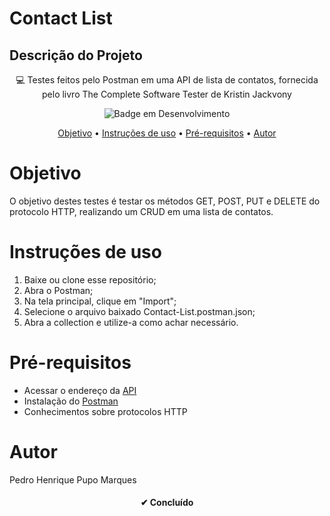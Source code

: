 

# Contact List

## Descrição do Projeto
<p align="center"> 💻 Testes feitos pelo Postman em uma API de lista de contatos, fornecida pelo livro The Complete Software Tester de Kristin Jackvony</p>

<div align="center">

	
 
 ![Badge em Desenvolvimento](https://img.shields.io/badge/Postman-FF6C37?style=for-the-badge&logo=Postman&logoColor=white) 
</div>
<p align="center">
 <a href="#objetivo">Objetivo</a> •
 <a href="#instruções-de-uso">Instruções de uso</a> • 
 <a href="#pré-requisitos">Pré-requisitos</a> • 
 <a href="#autor">Autor</a>
</p>

Objetivo
============

O objetivo destes testes é testar os métodos GET, POST, PUT e DELETE do protocolo HTTP, realizando um CRUD em uma lista de contatos.

Instruções de uso
============
1. Baixe ou clone esse repositório;
2. Abra o Postman;
3. Na tela principal, clique em "Import";
4. Selecione o arquivo baixado Contact-List.postman.json;
5. Abra a collection e utilize-a como achar necessário.

Pré-requisitos
============
- Acessar o endereço da <a href="https://thinking-tester-contact-list.herokuapp.com/">API</a>
- Instalação do <a href="https://www.postman.com/">Postman</a>
- Conhecimentos sobre protocolos HTTP

Autor
============
Pedro Henrique Pupo Marques



<h4 align="center"> 
	✔ Concluído
</h4>

